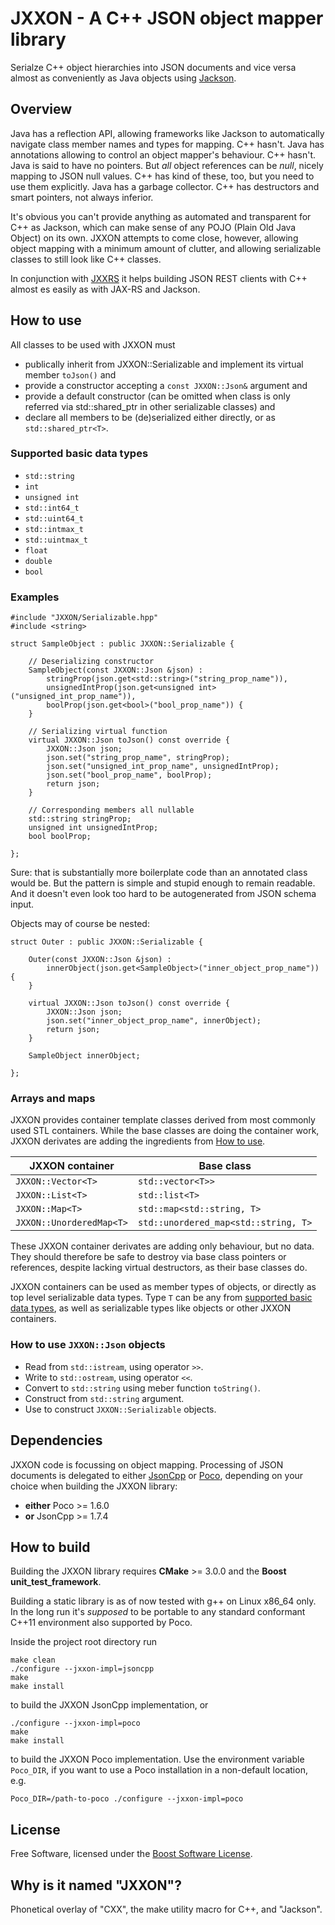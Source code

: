 # JXXON - A C++ JSON object mapper library

Serialze C++ object hierarchies into JSON documents and vice versa almost as conveniently as Java objects using [Jackson](https://github.com/FasterXML/jackson-databind).

## Overview

Java has a reflection API, allowing frameworks like Jackson to automatically navigate class member names and types for mapping. C++ hasn't. Java has annotations allowing to control an object mapper's behaviour. C++ hasn't. Java is said to have no pointers. But *all* object references can be *null*, nicely mapping to JSON null values. C++ has kind of these, too, but you need to use them explicitly. Java has a garbage collector. C++ has destructors and smart pointers, not always inferior.

It's obvious you can't provide anything as automated and transparent for C++ as Jackson, which can make sense of any POJO (Plain Old Java Object) on its own. JXXON attempts to come close, however, allowing object mapping with a minimum amount of clutter, and allowing serializable classes to still look like C++ classes. 

In conjunction with [JXXRS](https://github.com/jxx-project/JXXRS) it helps building JSON REST clients with C++ almost es easily as with JAX-RS and Jackson.

## How to use

All classes to be used with JXXON must

 * publically inherit from JXXON::Serializable and implement its virtual member `toJson()` and
 * provide a constructor accepting a `const JXXON::Json&` argument and
 * provide a default constructor (can be omitted when class is only referred via std::shared_ptr in other serializable classes) and
 * declare all members to be (de)serialized either directly, or as `std::shared_ptr<T>`.

### Supported basic data types

 * `std::string`
 * `int`
 * `unsigned int`
 * `std::int64_t`
 * `std::uint64_t`
 * `std::intmax_t`
 * `std::uintmax_t`
 * `float`
 * `double`
 * `bool`

### Examples

```
#include "JXXON/Serializable.hpp"
#include <string>

struct SampleObject : public JXXON::Serializable {

	// Deserializing constructor
	SampleObject(const JXXON::Json &json) :
		stringProp(json.get<std::string>("string_prop_name")),
		unsignedIntProp(json.get<unsigned int>("unsigned_int_prop_name")),
		boolProp(json.get<bool>("bool_prop_name")) {
	}

	// Serializing virtual function
	virtual JXXON::Json toJson() const override {
		JXXON::Json json;
		json.set("string_prop_name", stringProp);
		json.set("unsigned_int_prop_name", unsignedIntProp);
		json.set("bool_prop_name", boolProp);
		return json;
	}

	// Corresponding members all nullable
	std::string stringProp;
	unsigned int unsignedIntProp;
	bool boolProp;

};
```

Sure: that is substantially more boilerplate code than an annotated class would be. But the pattern is simple and stupid enough to remain readable. And it doesn't even look too hard to be autogenerated from JSON schema input.

Objects may of course be nested:

```
struct Outer : public JXXON::Serializable {

	Outer(const JXXON::Json &json) :
		innerObject(json.get<SampleObject>("inner_object_prop_name")) {
	}

	virtual JXXON::Json toJson() const override {
		JXXON::Json json;
		json.set("inner_object_prop_name", innerObject);
		return json;
	}

	SampleObject innerObject;

};
```

### Arrays and maps

JXXON provides container template classes derived from most commonly used STL containers. While the base classes are doing the container work, JXXON derivates are adding the ingredients from [How to use](#How-to-use).

JXXON container          | Base class
-------------------------|--------------------------------------------------------
`JXXON::Vector<T>`       | `std::vector<T>>`
`JXXON::List<T>`         | `std::list<T>`
`JXXON::Map<T>`          | `std::map<std::string, T>`
`JXXON::UnorderedMap<T>` | `std::unordered_map<std::string, T>`

These JXXON container derivates are adding only behaviour, but no data. They should therefore be safe to destroy via base class pointers or references, despite lacking virtual destructors, as their base classes do.

JXXON containers can be used as member types of objects, or directly as top level serializable data types. Type `T` can be any from [supported basic data types](#supported-basic-data-types), as well as serializable types like objects or other JXXON containers.

### How to use `JXXON::Json` objects

 * Read from `std::istream`, using operator `>>`.
 * Write to `std::ostream`, using operator `<<`.
 * Convert to `std::string` using meber function `toString()`.
 * Construct from `std::string` argument.
 * Use to construct `JXXON::Serializable` objects.
 
## Dependencies

JXXON code is focussing on object mapping. Processing of JSON documents is delegated to either [JsonCpp](https://github.com/open-source-parsers/jsoncpp) or [Poco](https://pocoproject.org), depending on your choice when building the JXXON library:

 * **either** Poco >= 1.6.0
 * **or** JsonCpp >= 1.7.4

## How to build

Building the JXXON library requires **CMake** >= 3.0.0 and the **Boost unit_test_framework**.

Building a static library is as of now tested with g++ on Linux x86_64 only. In the long run it's *supposed* to be portable to any standard conformant C++11 environment also supported by Poco.

Inside the project root directory run

```
make clean
./configure --jxxon-impl=jsoncpp
make
make install
```

to build the JXXON JsonCpp implementation, or

```
./configure --jxxon-impl=poco
make
make install
```

to build the JXXON Poco implementation. Use the environment variable `Poco_DIR`, if you want to use a Poco installation in a non-default location, e.g.

```
Poco_DIR=/path-to-poco ./configure --jxxon-impl=poco
``` 

## License

Free Software, licensed under the [Boost Software License](https://spdx.org/licenses/BSL-1.0).

## Why is it named "JXXON"?

Phonetical overlay of "CXX", the make utility macro for C++, and "Jackson".
